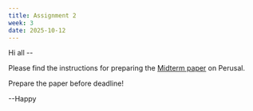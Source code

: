 ```yaml
---
title: Assignment 2
week: 3
date: 2025-10-12
---
```


Hi all --

Please find the instructions for preparing the [Midterm paper](https://app.perusall.com/courses/teaching-computers-to-understand-african-languages-2025/frs-159-midterm-paper-frs-159-midterm-paper) on Perusal.  

Prepare the paper before deadline!

--Happy